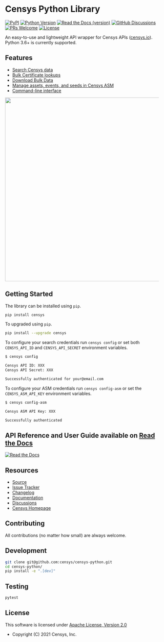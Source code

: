 # Censys Python Library

[![PyPI](https://img.shields.io/pypi/v/censys?color=orange&logo=pypi&logoColor=orange)](https://pypi.org/project/censys/)
[![Python Version](https://img.shields.io/badge/python-3.6%2B-blue?logo=python)](https://www.python.org/downloads/)
[![Read the Docs (version)](https://img.shields.io/readthedocs/censys-python/latest?logo=read%20the%20docs)](https://censys-python.readthedocs.io/en/stable/?badge=stable)
[![GitHub Discussions](https://img.shields.io/badge/GitHub-Discussions-brightgreen?logo=github)](https://github.com/censys/censys-python/discussions)
[![PRs Welcome](https://img.shields.io/badge/PRs-welcome-organge.svg?logo=git&logoColor=organge)](http://makeapullrequest.com)
[![License](https://img.shields.io/github/license/censys/censys-python?logo=apache)](https://github.com/censys/censys-python/blob/main/LICENSE)

An easy-to-use and lightweight API wrapper for Censys APIs ([censys.io](https://censys.io/)). Python 3.6+ is currently supported.

## Features

- [Search Censys data](https://censys-python.readthedocs.io/en/stable/usage-v2.html)
- [Bulk Certificate lookups](https://censys-python.readthedocs.io/en/stable/usage-v1.html#bulk)
- [Download Bulk Data](https://censys-python.readthedocs.io/en/stable/usage-v1.html#data)
- [Manage assets, events, and seeds in Censys ASM](https://censys-python.readthedocs.io/en/stable/usage-asm.html)
- [Command-line interface](https://censys-python.readthedocs.io/en/stable/cli.html)

<a href="https://asciinema.org/a/418153" target="_blank"><img src="https://asciinema.org/a/418153.svg" width="600"/></a>

## Getting Started

The library can be installed using `pip`.

```bash
pip install censys
```

To upgraded using `pip`.

```bash
pip install --upgrade censys
```

To configure your search credentials run `censys config` or set both `CENSYS_API_ID` and `CENSYS_API_SECRET` environment variables.

```bash
$ censys config

Censys API ID: XXX
Censys API Secret: XXX

Successfully authenticated for your@email.com
```

To configure your ASM credentials run `censys config-asm` or set the `CENSYS_ASM_API_KEY` environment variables.

```bash
$ censys config-asm

Censys ASM API Key: XXX

Successfully authenticated
```

## API Reference and User Guide available on [Read the Docs](https://censys-python.readthedocs.io/)

[![Read the Docs](https://raw.githubusercontent.com/censys/censys-python/main/docs/_static/readthedocs.png)](https://censys-python.readthedocs.io/)

## Resources

- [Source](https://github.com/censys/censys-python)
- [Issue Tracker](https://github.com/censys/censys-python/issues)
- [Changelog](https://github.com/censys/censys-python/releases)
- [Documentation](https://censys-python.rtfd.io)
- [Discussions](https://github.com/censys/censys-python/discussions)
- [Censys Homepage](https://censys.io/)

## Contributing

All contributions (no matter how small) are always welcome.

## Development

```bash
git clone git@github.com:censys/censys-python.git
cd censys-python/
pip install -e ".[dev]"
```

## Testing

```bash
pytest
```

## License

This software is licensed under [Apache License, Version 2.0](http://www.apache.org/licenses/LICENSE-2.0)

- Copyright (C) 2021 Censys, Inc.
